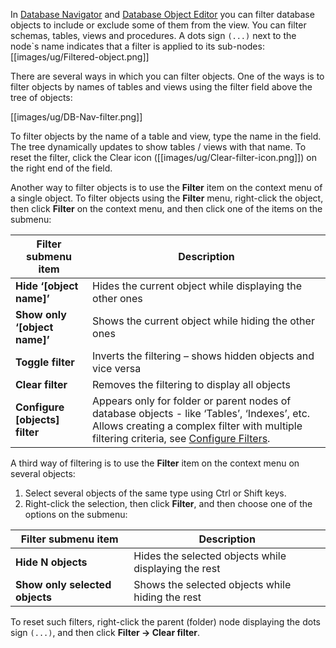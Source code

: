 In [Database Navigator](https://github.com/dbeaver/dbeaver/wiki/Database-Navigator) and [Database Object Editor](https://github.com/dbeaver/dbeaver/wiki/Database-Object-Editor) you can filter database objects to include or exclude some of them from the view. You can filter schemas, tables, views and procedures. A dots sign `(...)` next to the node`s name indicates that a filter is applied to its sub-nodes:
[[images/ug/Filtered-object.png]]

There are several ways in which you can filter objects.
One of the ways is to filter objects by names of tables and views using the filter field above the tree of objects:

[[images/ug/DB-Nav-filter.png]]

To filter objects by the name of a table and view, type the name in the field. The tree dynamically updates to show tables / views with that name. To reset the filter, click the Clear icon  ([[images/ug/Clear-filter-icon.png]]) on the right end of the field.

Another way to filter objects is to use the **Filter** item on the context menu of a single object. To filter objects using the **Filter** menu, right-click the object, then click **Filter** on the context menu, and then click one of the items on the submenu:

Filter submenu item|Description
-------------------|-----------
**Hide ‘[object name]’**|Hides the current object while displaying the other ones
**Show only ‘[object name]’**|Shows the current object while hiding the other ones
**Toggle filter**|Inverts the filtering – shows hidden objects and vice versa
**Clear filter**|Removes the filtering to display all objects
**Configure [objects] filter**|Appears only for folder or parent nodes of  database objects - like ‘Tables’, ‘Indexes’, etc. Allows creating a complex filter with multiple filtering criteria, see [Configure Filters](https://github.com/dbeaver/dbeaver/wiki/Configure-Filters).

A third way of filtering is to use the **Filter** item on the context menu on several objects:
1. Select several objects of the same type using Ctrl or Shift keys.
2. Right-click the selection, then click **Filter**, and then choose one of the options on the submenu:

Filter submenu item|Description
-------------------|-----------
**Hide N objects**|Hides the selected objects while displaying the rest
**Show only selected objects**|Shows the selected objects while hiding the rest

To reset such filters, right-click the parent (folder) node displaying the dots sign `(...)`, and then click **Filter -> Clear filter**.